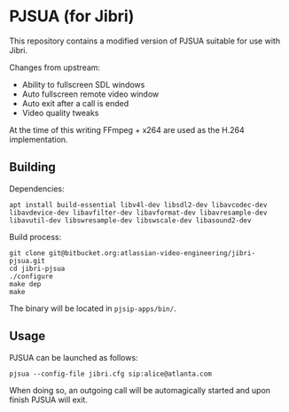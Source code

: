 # PJSUA (for Jibri)

This repository contains a modified version of PJSUA suitable for use
with Jibri.

Changes from upstream:

- Ability to fullscreen SDL windows
- Auto fullscreen remote video window
- Auto exit after a call is ended
- Video quality tweaks

At the time of this writing FFmpeg + x264 are used as the H.264 implementation.


## Building

Dependencies:

```
apt install build-essential libv4l-dev libsdl2-dev libavcodec-dev libavdevice-dev libavfilter-dev libavformat-dev libavresample-dev libavutil-dev libswresample-dev libswscale-dev libasound2-dev
```

Build process:

```
git clone git@bitbucket.org:atlassian-video-engineering/jibri-pjsua.git
cd jibri-pjsua
./configure
make dep
make
```

The binary will be located in `pjsip-apps/bin/`.


## Usage

PJSUA can be launched as follows:

```
pjsua --config-file jibri.cfg sip:alice@atlanta.com
```

When doing so, an outgoing call will be automagically started and upon finish
PJSUA will exit.
